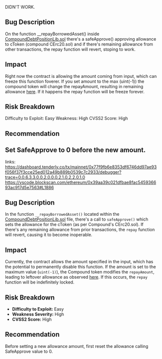DIDN'T WORK.

## Bug Description
On the function __repayBorrowedAsset() inside [CompoundDebtPositionLib.sol](https://github.com/enzymefinance/protocol/blob/50023037bad1719415a1238fc2d01ab5aadb8125/contracts/release/extensions/external-position-manager/external-positions/compound-debt/CompoundDebtPositionLib.sol#L190) there's a safeApprove() approving allowance to cToken (compound CErc20.sol) and if there's remaining allowance from other transactions, the repay function will revert, stoping to work.

## Impact
Right now the contract is allowing the amount coming from input, which can freeze this function foverer. If you set amount to the max (uint(-1)) the compound token will change the repayAmount, resulting in remaining allowance [here](https://vscode.blockscan.com/ethereum/0x39aa39c021dfbae8fac545936693ac917d5e7563#L1886). If it happens the repay function will be freeze forever.

## Risk Breakdown
Difficulty to Exploit: Easy
Weakness: High
CVSS2 Score: High

## Recommendation
Set SafeApprove to 0 before the new amount.
----
links: https://dashboard.tenderly.co/tx/mainnet/0x77f9fb6e8353df6746dd97ae93f056f37f3cce25ed012a49b889b0539c7c2933/debugger?trace=0.0.6.3.3.0.0.2.0.0.0.2.1.0.2.2.0.1.0
https://vscode.blockscan.com/ethereum/0x39aa39c021dfbae8fac545936693ac917d5e7563#L1886

## Bug Description

In the function `__repayBorrowedAsset()` located within the [CompoundDebtPositionLib.sol](https://github.com/enzymefinance/protocol/blob/50023037bad1719415a1238fc2d01ab5aadb8125/contracts/release/extensions/external-position-manager/external-positions/compound-debt/CompoundDebtPositionLib.sol#L190) file, there's a call to `safeApprove()` which sets the allowance for the cToken (as per Compound's CErc20.sol). If there's any remaining allowance from prior transactions, the `repay` function will revert, causing it to become inoperable.

## Impact

Currently, the contract allows the amount specified in the input, which has the potential to permanently disable this function. If the amount is set to the maximum value (`uint(-1)`), the Compound token modifies the `repayAmount`, leading to leftover allowance as observed [here](https://vscode.blockscan.com/ethereum/0x39aa39c021dfbae8fac545936693ac917d5e7563#L1886). If this occurs, the `repay` function will be indefinitely locked.

## Risk Breakdown
- **Difficulty to Exploit:** Easy
- **Weakness Severity:** High
- **CVSS2 Score:** High

## Recommendation
Before setting a new allowance amount, first reset the allowance calling SafeApprove value to 0.
